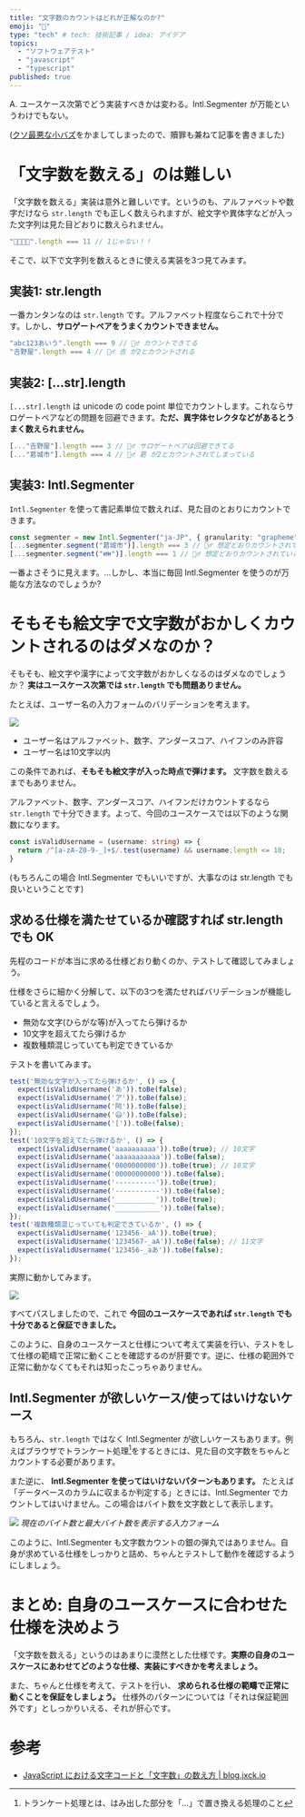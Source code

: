 ```yaml
---
title: "文字数のカウントはどれが正解なのか?"
emoji: "🧶"
type: "tech" # tech: 技術記事 / idea: アイデア
topics:
  - "ソフトウェアテスト"
  - "javascript"
  - "typescript"
published: true
---
```


A. ユースケース次第でどう実装すべきかは変わる。Intl.Segmenter が万能というわけでもない。

([クソ最悪な小バズ](https://x.com/le_panda_noir/status/1776241771766526372?s=46)をかましてしまったので、贖罪も兼ねて記事を書きました)

# 「文字数を数える」のは難しい
「文字数を数える」実装は意外と難しいです。というのも、アルファベットや数字だけなら `str.length` でも正しく数えられますが、絵文字や異体字などが入った文字列は見た目どおりに数えられません。

```ts
"👨‍👩‍👧‍👦".length === 11 // 1じゃない！！
```

そこで、以下で文字列を数えるときに使える実装を3つ見てみます。

## 実装1: str.length
一番カンタンなのは `str.length` です。アルファベット程度ならこれで十分です。しかし、**サロゲートペアをうまくカウントできません。**

```ts
"abc123あいう".length === 9 // 🙆‍♂ カウントできてる
"𠮷野屋".length === 4 // 🙅‍♂ 𠮷 が2とカウントされる
```

## 実装2: [...str].length

`[...str].length` は unicode の code point 単位でカウントします。これならサロゲートペアなどの問題を回避できます。**ただ、異字体セレクタなどがあるとうまく数えられません。**

```ts
[..."𠮷野屋"].length === 3 // 🙆‍♂ サロゲートペアは回避できてる
[..."葛󠄀城市"].length === 4 // 🙅‍♂ 葛󠄀 が2とカウントされてしまっている
```

## 実装3: Intl.Segmenter
`Intl.Segmenter` を使って書記素単位で数えれば、見た目のとおりにカウントできます。

```ts
const segmenter = new Intl.Segmenter("ja-JP", { granularity: "grapheme" })
[...segmenter.segment("葛󠄀城市")].length === 3 // 🙆‍♂ 想定どおりカウントされている
[...segmenter.segment("👪")].length === 1 // 🙆‍♂ 想定どおりカウントされている
```

一番よさそうに見えます。...しかし、本当に毎回 Intl.Segmenter を使うのが万能な方法なのでしょうか?

# そもそも絵文字で文字数がおかしくカウントされるのはダメなのか？

そもそも、絵文字や漢字によって文字数がおかしくなるのはダメなのでしょうか？ **実はユースケース次第では `str.length` でも問題ありません。**

たとえば、ユーザー名の入力フォームのバリデーションを考えます。

![](https://storage.googleapis.com/zenn-user-upload/a36c04de5a0c-20240406.png)

- ユーザー名はアルファベット、数字、アンダースコア、ハイフンのみ許容
- ユーザー名は10文字以内

この条件であれば、**そもそも絵文字が入った時点で弾けます。** 文字数を数えるまでもありません。

アルファベット、数字、アンダースコア、ハイフンだけカウントするなら `str.length` で十分できます。よって、今回のユースケースでは以下のような関数になります。

```ts
const isValidUsername = (username: string) => {
  return /^[a-zA-Z0-9-_]+$/.test(username) && username.length <= 10;
}
```

(もちろんこの場合 Intl.Segmenter でもいいですが、大事なのは str.length でも良いということです)

## 求める仕様を満たせているか確認すれば str.length でも OK

先程のコードが本当に求める仕様どおり動くのか、テストして確認してみましょう。

仕様をさらに細かく分解して、以下の3つを満たせればバリデーションが機能していると言えるでしょう。

- 無効な文字(ひらがな等)が入ってたら弾けるか
- 10文字を超えてたら弾けるか
- 複数種類混じっていても判定できているか

テストを書いてみます。

```ts
test('無効な文字が入ってたら弾けるか', () => {
  expect(isValidUsername('あ')).toBe(false);
  expect(isValidUsername('ア')).toBe(false);
  expect(isValidUsername('阿')).toBe(false);
  expect(isValidUsername('😃')).toBe(false);
  expect(isValidUsername('[')).toBe(false);
});
test('10文字を超えてたら弾けるか', () => {
  expect(isValidUsername('aaaaaaaaaa')).toBe(true); // 10文字
  expect(isValidUsername('aaaaaaaaaaa')).toBe(false);
  expect(isValidUsername('0000000000')).toBe(true); // 10文字
  expect(isValidUsername('00000000000')).toBe(false);
  expect(isValidUsername('----------')).toBe(true);
  expect(isValidUsername('-----------')).toBe(false);
  expect(isValidUsername('__________')).toBe(true);
  expect(isValidUsername('___________')).toBe(false);
});
test('複数種類混じっていても判定できているか', () => {
  expect(isValidUsername('123456-_aA')).toBe(true);
  expect(isValidUsername('1234567-_aA')).toBe(false); // 11文字
  expect(isValidUsername('123456-_aあ')).toBe(false);
});
```

実際に動かしてみます。

![](https://storage.googleapis.com/zenn-user-upload/28291ab5b377-20240406.png)

すべてパスしましたので、これで **今回のユースケースであれば `str.length` でも十分であると保証できました。**

このように、自身のユースケースと仕様について考えて実装を行い、テストをして仕様の範疇で正常に動くことを確認するのが肝要です。逆に、仕様の範囲外で正常に動かなくてもそれは知ったこっちゃありません。

## Intl.Segmenter が欲しいケース/使ってはいけないケース

もちろん、`str.length` ではなく Intl.Segmenter が欲しいケースもあります。例えばブラウザでトランケート処理[^1]をするときには、見た目の文字数をちゃんとカウントする必要があります。

また逆に、 **Intl.Segmenter を使ってはいけないパターンもあります。** たとえば「データベースのカラムに収まるか判定する」ときには、Intl.Segmenter でカウントしてはいけません。この場合はバイト数を文字数として表示します。

![](https://storage.googleapis.com/zenn-user-upload/27d22247901d-20240407.png)
*現在のバイト数と最大バイト数を表示する入力フォーム*

このように、Intl.Segmenter も文字数カウントの銀の弾丸ではありません。自身が求めている仕様をしっかりと詰め、ちゃんとテストして動作を確認するようにしましょう。

# まとめ: 自身のユースケースに合わせた仕様を決めよう

「文字数を数える」というのはあまりに漠然とした仕様です。**実際の自身のユースケースにあわせてどのような仕様、実装にすべきかを考えましょう。**

また、ちゃんと仕様を考えて、テストを行い、 **求められる仕様の範疇で正常に動くことを保証をしましょう。** 仕様外のパターンについては「それは保証範囲外です」としっかりいえる、それが肝心です。


# 参考

- [JavaScript における文字コードと「文字数」の数え方 | blog.jxck.io](https://blog.jxck.io/entries/2017-03-02/unicode-in-javascript.html)

[^1]: トランケート処理とは、はみ出した部分を「...」で置き換える処理のこと

